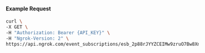 <!-- Code generated for API Clients. DO NOT EDIT. -->

#### Example Request

```bash
curl \
-X GET \
-H "Authorization: Bearer {API_KEY}" \
-H "Ngrok-Version: 2" \
https://api.ngrok.com/event_subscriptions/esb_2p88rJYYZCEIMw9zruO7Bw8XnVg/sources/ip_policy_updated.v0
```
